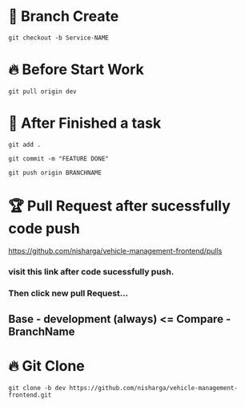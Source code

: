 # 🔗 Branch Create 
``` git checkout -b Service-NAME ```

# 🔥 Before Start Work

``` git pull origin dev ```

# 📗 After Finished a task
``` git add . ```

``` git commit -m "FEATURE DONE" ```

``` git push origin BRANCHNAME ```

# 🏆 Pull Request after sucessfully code push

https://github.com/nisharga/vehicle-management-frontend/pulls

### visit this link after code sucessfully push. 
### Then click new pull Request...
## Base - development (always) <= Compare - BranchName

# 🔥 Git Clone

``` git clone -b dev https://github.com/nisharga/vehicle-management-frontend.git ```
